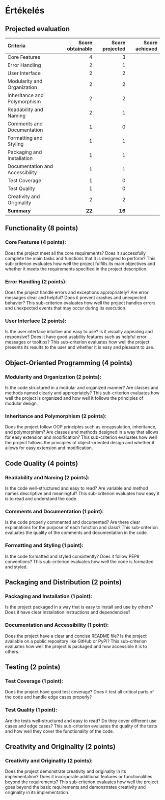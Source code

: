 # Értékelés

## Projected evaluation

| Criteria                        | Score obtainable | Score projected | Score achieved |
|:------------------------------- | ----------------:| ---------------:| --------------:|
| Core Features                   |                4 |               3 |                |
| Error Handling                  |                2 |               1 |                |
| User Interface                  |                2 |               2 |                |
| Modularity and Organization     |                2 |               2 |                |
| Inheritance and Polymorphism    |                2 |               2 |                |
| Readability and Naming          |                2 |               1 |                |
| Comments and Documentation      |                1 |               0 |                |
| Formatting and Styling          |                1 |               1 |                |
| Packaging and Installation      |                1 |               1 |                |
| Documentation and Accessibility |                1 |               1 |                |
| Test Coverage                   |                1 |               0 |                |
| Test Quality                    |                1 |               0 |                |
| Creativity and Originality      |                2 |               2 |                |
| **Summary**                     |           **22** |          **16** |                |

## Functionality (8 points)

### Core Features (4 points): 

Does the project meet all the core requirements? Does it successfully complete the main tasks and functions that it is designed to perform? This sub-criterion evaluates how well the project fulfills its main objectives and whether it meets the requirements specified in the project description.

### Error Handling (2 points): 

Does the project handle errors and exceptions appropriately? Are error messages clear and helpful? Does it prevent crashes and unexpected behavior? This sub-criterion evaluates how well the project handles errors and unexpected events that may occur during its execution.

### User Interface (2 points): 

Is the user interface intuitive and easy to use? Is it visually appealing and responsive? Does it have good usability features such as helpful error messages or tooltips? This sub-criterion evaluates how well the project presents its results to the user and whether it is easy and pleasant to use.

## Object-Oriented Programming (4 points)

### Modularity and Organization (2 points): 

Is the code structured in a modular and organized manner? Are classes and methods named clearly and appropriately? This sub-criterion evaluates how well the project is organized and how well it follows the principles of modular design.

### Inheritance and Polymorphism (2 points): 

Does the project follow OOP principles such as encapsulation, inheritance, and polymorphism? Are classes and methods designed in a way that allows for easy extension and modification? This sub-criterion evaluates how well the project follows the principles of object-oriented design and whether it allows for easy extension and modification.

## Code Quality (4 points)

### Readability and Naming (2 points): 

Is the code well-structured and easy to read? Are variable and method names descriptive and meaningful? This sub-criterion evaluates how easy it is to read and understand the code.

### Comments and Documentation (1 point): 

Is the code properly commented and documented? Are there clear explanations for the purpose of each function and class? This sub-criterion evaluates the quality of the comments and documentation in the code.

### Formatting and Styling (1 point): 

Is the code formatted and styled consistently? Does it follow PEP8 conventions? This sub-criterion evaluates how well the code is formatted and styled.

## Packaging and Distribution (2 points)

### Packaging and Installation (1 point): 

Is the project packaged in a way that is easy to install and use by others? Does it have clear installation instructions and dependencies?

### Documentation and Accessibility (1 point): 

Does the project have a clear and concise README file? Is the project available on a public repository like GitHub or PyPI? This sub-criterion evaluates how well the project is packaged and how accessible it is to others.

## Testing (2 points)

### Test Coverage (1 point): 

Does the project have good test coverage? Does it test all critical parts of the code and handle edge cases properly?

### Test Quality (1 point): 

Are the tests well-structured and easy to read? Do they cover different use cases and edge cases? This sub-criterion evaluates the quality of the tests and how well they cover the functionality of the code.

## Creativity and Originality (2 points)

### Creativity and Originality (2 points): 

Does the project demonstrate creativity and originality in its implementation? Does it incorporate additional features or functionalities beyond the requirements? This sub-criterion evaluates how well the project goes beyond the basic requirements and demonstrates creativity and originality in its implementation.